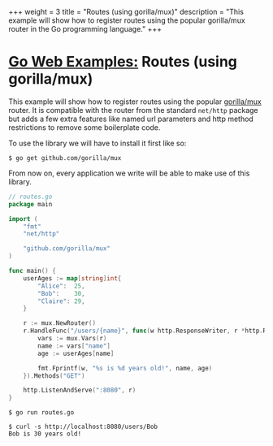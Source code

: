 +++
weight = 3
title = "Routes (using gorilla/mux)"
description = "This example will show how to register routes using the popular gorilla/mux router in the Go programming language."
+++

# [Go Web Examples:](/) Routes (using gorilla/mux)

This example will show how to register routes using the popular <a target="_blank" href="https://github.com/gorilla/mux">gorilla/mux</a> router.
It is compatible with the router from the standard `net/http` package but adds a few extra features like named url parameters and http method restrictions to remove some boilerplate code.

To use the library we will have to install it first like so:

`$ go get github.com/gorilla/mux`

From now on, every application we write will be able to make use of this library.

``` go
// routes.go
package main

import (
	"fmt"
	"net/http"

	"github.com/gorilla/mux"
)

func main() {
	userAges := map[string]int{
		"Alice":  25,
		"Bob":    30,
		"Claire": 29,
	}

	r := mux.NewRouter()
	r.HandleFunc("/users/{name}", func(w http.ResponseWriter, r *http.Request) {
		vars := mux.Vars(r)
		name := vars["name"]
		age := userAges[name]

		fmt.Fprintf(w, "%s is %d years old!", name, age)
	}).Methods("GET")

	http.ListenAndServe(":8080", r)
}
```
``` console
$ go run routes.go

$ curl -s http://localhost:8080/users/Bob
Bob is 30 years old!
```
